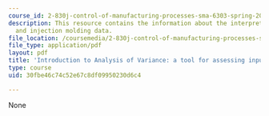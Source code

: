 ```yaml
---
course_id: 2-830j-control-of-manufacturing-processes-sma-6303-spring-2008
description: This resource contains the information about the interpreting outputs
  and injection molding data.
file_location: /coursemedia/2-830j-control-of-manufacturing-processes-sma-6303-spring-2008/30fbe46c74c52e67c8df09950230d6c4_lecture11.pdf
file_type: application/pdf
layout: pdf
title: 'Introduction to Analysis of Variance: a tool for assessing input-output relationships'
type: course
uid: 30fbe46c74c52e67c8df09950230d6c4

---
```

None